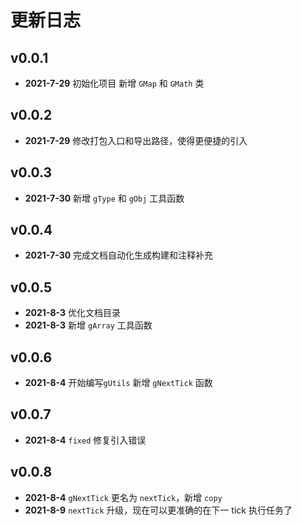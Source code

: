 # 更新日志

## v0.0.1

- **2021-7-29** 初始化项目 新增 `GMap` 和 `GMath` 类

## v0.0.2

- **2021-7-29** 修改打包入口和导出路径，使得更便捷的引入

## v0.0.3

- **2021-7-30** 新增 `gType` 和 `gObj` 工具函数

## v0.0.4

- **2021-7-30** 完成文档自动化生成构建和注释补充

## v0.0.5

- **2021-8-3** 优化文档目录
- **2021-8-3** 新增 `gArray` 工具函数

## v0.0.6

- **2021-8-4** 开始编写`gUtils` 新增 `gNextTick` 函数

## v0.0.7

- **2021-8-4** `fixed` 修复引入错误

## v0.0.8

- **2021-8-4** `gNextTick` 更名为 `nextTick`，新增 `copy`
- **2021-8-9** `nextTick` 升级，现在可以更准确的在下一 tick 执行任务了
